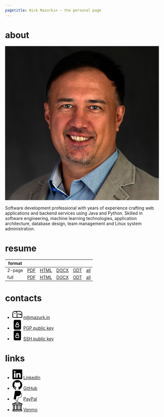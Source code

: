 ```yaml
---
pagetitle: Nick Mazurkin – the personal page
---
```


# about

<div id="avatar"><img src="/i/avatar.jpg" alt="Nick Mazurkin, Nikolai Mazurkin, Nikolay Mazurkin"></div>

Software development professional with years of experience crafting web applications and backend services
using Java and Python.
Skilled in software engineering, machine learning technologies, application architecture, database design,
team management and Linux system administration.

# resume

| format |                               |                                 |                                 |                               |                                                                            |
|--------|-------------------------------|---------------------------------|---------------------------------|-------------------------------|----------------------------------------------------------------------------|
| 2-page | [PDF](/doc/resume/resume.pdf) | [HTML](/doc/resume/resume.html) | [DOCX](/doc/resume/resume.docx) | [ODT](/doc/resume/resume.odt) | [all](https://github.com/mazurkin/mazurkin.github.io/tree/main/doc/resume) |
| full   | [PDF](/doc/cv/cv.pdf)         | [HTML](/doc/cv/cv.html)         | [DOCX](/doc/cv/cv.docx)         | [ODT](/doc/cv/cv.odt)         | [all](https://github.com/mazurkin/mazurkin.github.io/tree/main/doc/cv)     |

# contacts

- <img src="/i/icon/mailbox.svg" alt="Send email message">&nbsp;[n@mazurk.in](mailto:n@mazurk.in)
- <img src="/i/file/file-lock-fill.svg" alt="PGP public key">&nbsp;[PGP public key](/file/pgp/public.txt)
- <img src="/i/file/file-lock-fill.svg" alt="SSH public key">&nbsp;[SSH public key](/file/ssh/id_rsa.txt)

# links

- <img src="/i/ext/linkedin.svg" alt="LinkedIn page">&nbsp;[LinkedIn](https://www.linkedin.com/in/mazurkin)
- <img src="/i/ext/github.svg" alt="GitHub page">&nbsp;[GitHub](https://github.com/mazurkin)
- <img src="/i/ext/paypal.svg" alt="PayPal account">&nbsp;[PayPal](https://paypal.me/mazurkin?country.x=US&locale.x=en_USn)
- <img src="/i/icon/bank.svg" alt="Venmo account">&nbsp;[Venmo](https://account.venmo.com/u/mazurkin)

